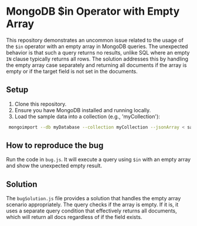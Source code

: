 # MongoDB $in Operator with Empty Array
This repository demonstrates an uncommon issue related to the usage of the `$in` operator with an empty array in MongoDB queries. The unexpected behavior is that such a query returns no results, unlike SQL where an empty `IN` clause typically returns all rows.  The solution addresses this by handling the empty array case separately and returning all documents if the array is empty or if the target field is not set in the documents. 

## Setup

1. Clone this repository.
2.  Ensure you have MongoDB installed and running locally.
3. Load the sample data into a collection (e.g., 'myCollection'):
```bash
 mongoimport --db myDatabase --collection myCollection --jsonArray < sampleData.json
```

## How to reproduce the bug

Run the code in `bug.js`. It will execute a query using `$in` with an empty array and show the unexpected empty result.

## Solution

The `bugSolution.js` file provides a solution that handles the empty array scenario appropriately. The query checks if the array is empty. If it is, it uses a separate query condition that effectively returns all documents, which will return all docs regardless of if the field exists. 